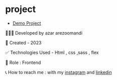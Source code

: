 # project


- [Demo Project](https://azar-arezoomandi-web.github.io/project/)


👩🏻‍💻 Developed by azar arezoomandi

📅 Created - 2023

✅ Technologies Used - Html , css ,sass , flex

🔘 Role : Frontend 


📞 How to reach me : with my [instagram](https://www.instagram.com/azar.arezoomandi_web) and [linkedin](https://www.linkedin.com/azararezoomandi)
